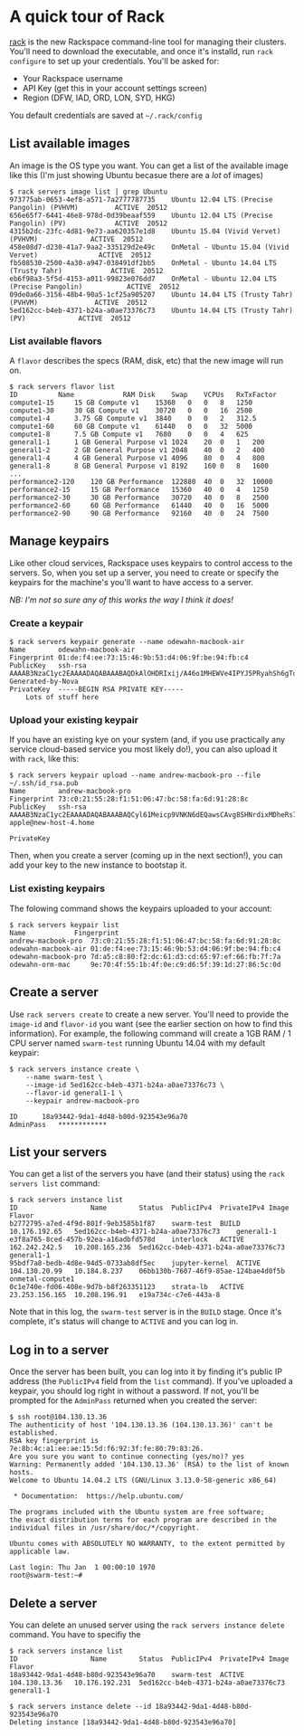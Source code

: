 # A quick tour of Rack

[rack](https://github.com/rackspace/rack) is the new Rackspace command-line tool for managing their clusters.  You'll need to download the executable, and once it's installd, run `rack configure` to set up your credentials.  You'll be asked for:

* Your Rackspace username
* API Key (get this in your account settings screen)
* Region (DFW, IAD, ORD, LON, SYD, HKG)

You default credentials are saved at `~/.rack/config`


## List available images

An image is the OS type you want.  You can get a list of the available image like this (I'm just showing Ubuntu becasue there are a *lot* of images)

```
$ rack servers image list | grep Ubuntu
973775ab-0653-4ef8-a571-7a2777787735	Ubuntu 12.04 LTS (Precise Pangolin) (PVHVM)			ACTIVE	20512
656e65f7-6441-46e8-978d-0d39beaaf559	Ubuntu 12.04 LTS (Precise Pangolin) (PV)			ACTIVE	20512
4315b2dc-23fc-4d81-9e73-aa620357e1d8	Ubuntu 15.04 (Vivid Vervet) (PVHVM)				ACTIVE	20512
458e08d7-d230-41a7-9aa2-335129d2e49c	OnMetal - Ubuntu 15.04 (Vivid Vervet)				ACTIVE	20512
fb508530-2500-4a30-a947-038491df2bb5	OnMetal - Ubuntu 14.04 LTS (Trusty Tahr)			ACTIVE	20512
eb6f98a3-5f5d-4153-a011-99823e076dd7	OnMetal - Ubuntu 12.04 LTS (Precise Pangolin)			ACTIVE	20512
09de0a66-3156-48b4-90a5-1cf25a905207	Ubuntu 14.04 LTS (Trusty Tahr) (PVHVM)				ACTIVE	20512
5ed162cc-b4eb-4371-b24a-a0ae73376c73	Ubuntu 14.04 LTS (Trusty Tahr) (PV)				ACTIVE	20512
```

### List available flavors

A `flavor` describes the specs (RAM, disk, etc) that the new image will run on.

```
$ rack servers flavor list
ID			Name			RAM	Disk	Swap	VCPUs	RxTxFactor
compute1-15		15 GB Compute v1	15360	0	0	8	1250
compute1-30		30 GB Compute v1	30720	0	0	16	2500
compute1-4		3.75 GB Compute v1	3840	0	0	2	312.5
compute1-60		60 GB Compute v1	61440	0	0	32	5000
compute1-8		7.5 GB Compute v1	7680	0	0	4	625
general1-1		1 GB General Purpose v1	1024	20	0	1	200
general1-2		2 GB General Purpose v1	2048	40	0	2	400
general1-4		4 GB General Purpose v1	4096	80	0	4	800
general1-8		8 GB General Purpose v1	8192	160	0	8	1600
...
performance2-120	120 GB Performance	122880	40	0	32	10000
performance2-15		15 GB Performance	15360	40	0	4	1250
performance2-30		30 GB Performance	30720	40	0	8	2500
performance2-60		60 GB Performance	61440	40	0	16	5000
performance2-90		90 GB Performance	92160	40	0	24	7500
```

## Manage keypairs

Like other cloud services, Rackspace uses keypairs to control access to the servers.  So, when you set up a server, you need to create or specify the keypairs for the machine's you'll want to have access to a server.

*NB: I'm not so sure any of this works the way I think it does!*


### Create a keypair

```
$ rack servers keypair generate --name odewahn-macbook-air
Name		odewahn-macbook-air
Fingerprint	01:de:f4:ee:73:15:46:9b:53:d4:06:9f:be:94:fb:c4
PublicKey	ssh-rsa AAAAB3NzaC1yc2EAAAADAQABAAABAQDkAlOHDRIxij/A46o1MHEWVe4IPYJ5PRyahSh6gTq8gyVZJDltAVODQoudMjCDUb5FzWVKSwZjUr7WCGJvE0J/ClBxBfXfJ8jH+D5EeEQDbiwqHCAq+5/vtP9rf2bqZd1L8STBbcy+eYGSzMO4TO+RTe0XuIsrspL5wNkvnY82pG/CA9pCLsopUjcWG22iNFj29/bUGdgRToecJUud4WT4rfshiEEEXqTnflLxjPeRzf8mipZ+aIPyIPYU6Rf9/UBWgggrBgE0yOU5JLMqhyG8G/m63XgquJlCoQ9+99HzjyywM55Gi8RNJ53nMXLIaN9pjIbsDCBmVmtyl1UXkml/ Generated-by-Nova
PrivateKey	-----BEGIN RSA PRIVATE KEY-----
    Lots of stuff here

```

### Upload your existing keypair

If you have an existing kye on your system (and, if you use practically any service cloud-based service you most likely do!), you can also upload it with `rack`, like this:

```
$ rack servers keypair upload --name andrew-macbook-pro --file ~/.ssh/id_rsa.pub
Name		andrew-macbook-pro
Fingerprint	73:c0:21:55:28:f1:51:06:47:bc:58:fa:6d:91:28:8c
PublicKey	ssh-rsa AAAAB3NzaC1yc2EAAAADAQABAAABAQCyl61Meicp9VNKN6dEQawsCAvg8SHNrdixMDheRs764OM/1JswVLaRuR+XWEZbvE1UHEXv8KEtBgJPZ2h3HBBZpK/QqdP1QjRwQOKAAObUIx6r25tSZ08X1rV3rlZ88jUGwQWY2EeceWY+MQlpmVy0mfT6M0RLDr2oKsyW8kSlOsvfBYt802Td28C2DfmqD+irmHhZbYfDpSOwri4vArWdz0V2Pvq/CrJclG/jq2/POyLoW5hv+HzAnULRfppLYzfv/OazqCZV9vlmfAXjqZDwkSFcd6tnEifije2A64STpadhc7gLcj1ndlVkeC/YZFiHdFNhtxb6F7nYnYyDAgAL apple@new-host-4.home

PrivateKey

```

Then, when you create a server (coming up in the next section!), you can add your key to the new instance to bootstap it.


### List existing keypairs

The folowing command shows the keypairs uploaded to your account:

```
$ rack servers keypair list
Name			Fingerprint
andrew-macbook-pro	73:c0:21:55:28:f1:51:06:47:bc:58:fa:6d:91:28:8c
odewahn-macbook-air	01:de:f4:ee:73:15:46:9b:53:d4:06:9f:be:94:fb:c4
odewahn-macbook-pro	7d:a5:c8:80:f2:dc:61:d3:cd:65:97:ef:66:fb:7f:7a
odewahn-orm-mac		9e:70:4f:55:1b:4f:0e:c9:d6:5f:39:1d:27:86:5c:0d

```

## Create a server

Use `rack servers create` to create a new server.  You'll need to provide the `image-id` and `flavor-id` you want (see the earlier section on how to find this information).  For example, the following command will create a 1GB RAM / 1 CPU server named `swarm-test` running Ubuntu 14.04 with my default keypair:


```
$ rack servers instance create \
    --name swarm-test \
    --image-id 5ed162cc-b4eb-4371-b24a-a0ae73376c73 \
    --flavor-id general1-1 \
    --keypair andrew-macbook-pro

ID		18a93442-9da1-4d48-b80d-923543e96a70
AdminPass	************

```

## List your servers

You can get a list of the servers you have (and their status) using the `rack servers list` command:

```
$ rack servers instance list
ID					Name		Status	PublicIPv4	PrivateIPv4	Image			Flavor
b2772795-a7ed-4f9d-801f-9eb3585b1f87	swarm-test	BUILD			10.176.192.65	5ed162cc-b4eb-4371-b24a-a0ae73376c73	general1-1
e3f8a765-8ced-457b-92ea-a16adbfd578d	interlock	ACTIVE	162.242.242.5	10.208.165.236	5ed162cc-b4eb-4371-b24a-a0ae73376c73	general1-1
95bdf7a8-bedb-4d8e-94d5-0733ab8df5ec	jupyter-kernel	ACTIVE	104.130.20.99	10.184.8.237	06bb130b-7607-46f9-85ae-124bae4d0f5b	onmetal-compute1
0c1e740e-fd06-408e-9d7b-b8f263351123	strata-lb	ACTIVE	23.253.156.165	10.208.196.91	e19a734c-c7e6-443a-8
```

Note that in this log, the `swarm-test` server is in the `BUILD` stage.  Once it's complete, it's status will change to `ACTIVE` and you can log in.

## Log in to a server

Once the server has been built, you can log into it by finding it's public IP address (the `PublicIPv4` field from the `list` command).  If you've uploaded a keypair, you should log right in without a password.  If not, you'll be prompted for the `AdminPass` returned when you created the server:

```
$ ssh root@104.130.13.36
The authenticity of host '104.130.13.36 (104.130.13.36)' can't be established.
RSA key fingerprint is 7e:8b:4c:a1:ee:ae:15:5d:f6:92:3f:fe:80:79:83:26.
Are you sure you want to continue connecting (yes/no)? yes
Warning: Permanently added '104.130.13.36' (RSA) to the list of known hosts.
Welcome to Ubuntu 14.04.2 LTS (GNU/Linux 3.13.0-58-generic x86_64)

 * Documentation:  https://help.ubuntu.com/

The programs included with the Ubuntu system are free software;
the exact distribution terms for each program are described in the
individual files in /usr/share/doc/*/copyright.

Ubuntu comes with ABSOLUTELY NO WARRANTY, to the extent permitted by
applicable law.

Last login: Thu Jan  1 00:00:10 1970
root@swarm-test:~#

```

## Delete a server

You can delete an unused server using the `rack servers instance delete` command.  You have to specifiy the

```
$ rack servers instance list
ID					Name		Status	PublicIPv4	PrivateIPv4	Image			Flavor
18a93442-9da1-4d48-b80d-923543e96a70	swarm-test	ACTIVE	104.130.13.36	10.176.192.231	5ed162cc-b4eb-4371-b24a-a0ae73376c73	general1-1

$ rack servers instance delete --id 18a93442-9da1-4d48-b80d-923543e96a70
Deleting instance [18a93442-9da1-4d48-b80d-923543e96a70]
```


```
